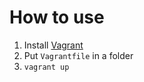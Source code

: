 # How to use
1. Install [Vagrant](https://www.vagrantup.com/docs/installation/)
2. Put `Vagrantfile` in a folder
3. `vagrant up`